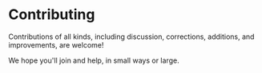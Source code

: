 # Contributing

Contributions of all kinds, including discussion, corrections, additions, and improvements, are welcome!

We hope you'll join and help, in small ways or large.

